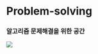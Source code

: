 # Problem-solving
<h3>알고리즘 문제해결을 위한 공간</h3>
<img src="https://img.shields.io/badge/이름 -FFCA28?style=flat-square&logo=Algorithm&logoColor=White"/>
